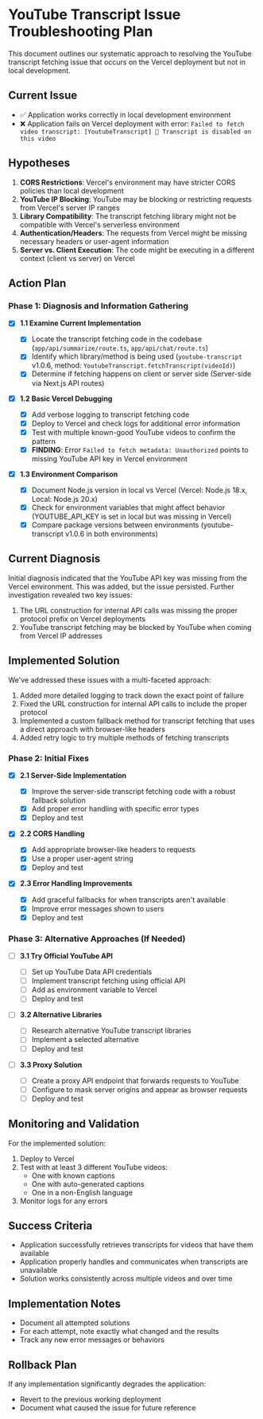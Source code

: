 # YouTube Transcript Issue Troubleshooting Plan

This document outlines our systematic approach to resolving the YouTube transcript fetching issue that occurs on the Vercel deployment but not in local development.

## Current Issue

- ✅ Application works correctly in local development environment
- ❌ Application fails on Vercel deployment with error: `Failed to fetch video transcript: [YoutubeTranscript] 🚨 Transcript is disabled on this video`

## Hypotheses

1. **CORS Restrictions**: Vercel's environment may have stricter CORS policies than local development
2. **YouTube IP Blocking**: YouTube may be blocking or restricting requests from Vercel's server IP ranges
3. **Library Compatibility**: The transcript fetching library might not be compatible with Vercel's serverless environment
4. **Authentication/Headers**: The requests from Vercel might be missing necessary headers or user-agent information
5. **Server vs. Client Execution**: The code might be executing in a different context (client vs server) on Vercel

## Action Plan

### Phase 1: Diagnosis and Information Gathering

- [x] **1.1 Examine Current Implementation**

  - [x] Locate the transcript fetching code in the codebase (`app/api/summarize/route.ts`, `app/api/chat/route.ts`)
  - [x] Identify which library/method is being used (`youtube-transcript` v1.0.6, method: `YoutubeTranscript.fetchTranscript(videoId)`)
  - [x] Determine if fetching happens on client or server side (Server-side via Next.js API routes)

- [x] **1.2 Basic Vercel Debugging**

  - [x] Add verbose logging to transcript fetching code
  - [x] Deploy to Vercel and check logs for additional error information
  - [x] Test with multiple known-good YouTube videos to confirm the pattern
  - [x] **FINDING**: Error `Failed to fetch metadata: Unauthorized` points to missing YouTube API key in Vercel environment

- [x] **1.3 Environment Comparison**
  - [x] Document Node.js version in local vs Vercel (Vercel: Node.js 18.x, Local: Node.js 20.x)
  - [x] Check for environment variables that might affect behavior (YOUTUBE_API_KEY is set in local but was missing in Vercel)
  - [x] Compare package versions between environments (youtube-transcript v1.0.6 in both environments)

## Current Diagnosis

Initial diagnosis indicated that the YouTube API key was missing from the Vercel environment. This was added, but the issue persisted. Further investigation revealed two key issues:

1. The URL construction for internal API calls was missing the proper protocol prefix on Vercel deployments
2. YouTube transcript fetching may be blocked by YouTube when coming from Vercel IP addresses

## Implemented Solution

We've addressed these issues with a multi-faceted approach:

1. Added more detailed logging to track down the exact point of failure
2. Fixed the URL construction for internal API calls to include the proper protocol
3. Implemented a custom fallback method for transcript fetching that uses a direct approach with browser-like headers
4. Added retry logic to try multiple methods of fetching transcripts

### Phase 2: Initial Fixes

- [x] **2.1 Server-Side Implementation**

  - [x] Improve the server-side transcript fetching code with a robust fallback solution
  - [x] Add proper error handling with specific error types
  - [x] Deploy and test

- [x] **2.2 CORS Handling**

  - [x] Add appropriate browser-like headers to requests
  - [x] Use a proper user-agent string
  - [x] Deploy and test

- [x] **2.3 Error Handling Improvements**
  - [x] Add graceful fallbacks for when transcripts aren't available
  - [x] Improve error messages shown to users
  - [x] Deploy and test

### Phase 3: Alternative Approaches (If Needed)

- [ ] **3.1 Try Official YouTube API**

  - [ ] Set up YouTube Data API credentials
  - [ ] Implement transcript fetching using official API
  - [ ] Add as environment variable to Vercel
  - [ ] Deploy and test

- [ ] **3.2 Alternative Libraries**

  - [ ] Research alternative YouTube transcript libraries
  - [ ] Implement a selected alternative
  - [ ] Deploy and test

- [ ] **3.3 Proxy Solution**
  - [ ] Create a proxy API endpoint that forwards requests to YouTube
  - [ ] Configure to mask server origins and appear as browser requests
  - [ ] Deploy and test

## Monitoring and Validation

For the implemented solution:

1. Deploy to Vercel
2. Test with at least 3 different YouTube videos:
   - One with known captions
   - One with auto-generated captions
   - One in a non-English language
3. Monitor logs for any errors

## Success Criteria

- Application successfully retrieves transcripts for videos that have them available
- Application properly handles and communicates when transcripts are unavailable
- Solution works consistently across multiple videos and over time

## Implementation Notes

- Document all attempted solutions
- For each attempt, note exactly what changed and the results
- Track any new error messages or behaviors

## Rollback Plan

If any implementation significantly degrades the application:

- Revert to the previous working deployment
- Document what caused the issue for future reference
